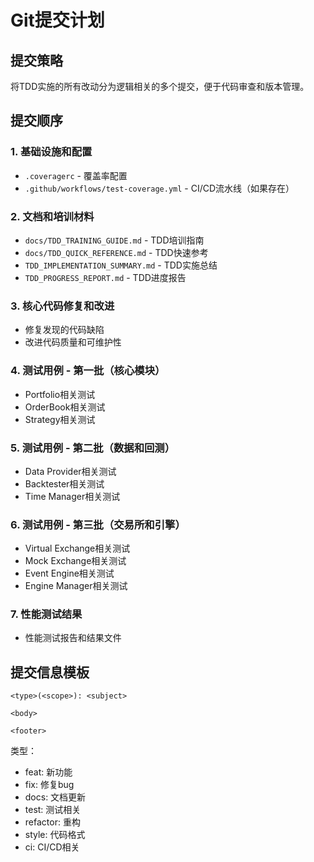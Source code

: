 # Git提交计划

## 提交策略
将TDD实施的所有改动分为逻辑相关的多个提交，便于代码审查和版本管理。

## 提交顺序

### 1. 基础设施和配置
- `.coveragerc` - 覆盖率配置
- `.github/workflows/test-coverage.yml` - CI/CD流水线（如果存在）

### 2. 文档和培训材料
- `docs/TDD_TRAINING_GUIDE.md` - TDD培训指南
- `docs/TDD_QUICK_REFERENCE.md` - TDD快速参考
- `TDD_IMPLEMENTATION_SUMMARY.md` - TDD实施总结
- `TDD_PROGRESS_REPORT.md` - TDD进度报告

### 3. 核心代码修复和改进
- 修复发现的代码缺陷
- 改进代码质量和可维护性

### 4. 测试用例 - 第一批（核心模块）
- Portfolio相关测试
- OrderBook相关测试
- Strategy相关测试

### 5. 测试用例 - 第二批（数据和回测）
- Data Provider相关测试
- Backtester相关测试
- Time Manager相关测试

### 6. 测试用例 - 第三批（交易所和引擎）
- Virtual Exchange相关测试
- Mock Exchange相关测试
- Event Engine相关测试
- Engine Manager相关测试

### 7. 性能测试结果
- 性能测试报告和结果文件

## 提交信息模板

```
<type>(<scope>): <subject>

<body>

<footer>
```

类型：
- feat: 新功能
- fix: 修复bug
- docs: 文档更新
- test: 测试相关
- refactor: 重构
- style: 代码格式
- ci: CI/CD相关
